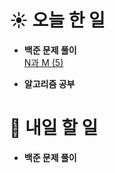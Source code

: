 # ☀️ 오늘 한 일

- **백준 문제 풀이**<br>
  [N과 M (5)](https://www.acmicpc.net/problem/15654)

- **알고리즘 공부**

# 🚩 내일 할 일

- **백준 문제 풀이**
